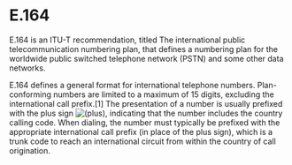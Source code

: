 # E.164


E.164 is an ITU-T recommendation, titled The international public
telecommunication numbering plan, that defines a numbering plan for the
worldwide public switched telephone network (PSTN) and some other data
networks.

E.164 defines a general format for international telephone numbers.
Plan-conforming numbers are limited to a maximum of 15 digits, excluding
the international call prefix.\[1\] The presentation of a number is
usually prefixed with the plus
sign ![(plus)](https://markbac.github.io/Glossary/images/icons/emoticons/add.png),
indicating that the number includes the country calling code. When
dialing, the number must typically be prefixed with the appropriate
international call prefix (in place of the plus sign), which is a trunk
code to reach an international circuit from within the country of call
origination.


